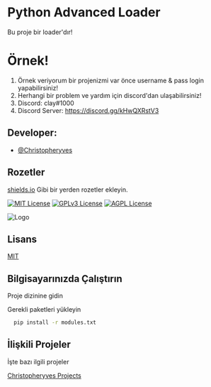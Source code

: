 
# Python Advanced Loader

Bu proje bir loader'dır!

# Örnek!

1. Örnek veriyorum bir projenizmi var önce username & pass login yapabilirsiniz!
2. Herhangi bir problem ve yardım için discord'dan ulaşabilirsiniz!
3. Discord: clay#1000
4. Discord Server: https://discord.gg/kHwQXRstV3


## Developer:

- [@Christopheryves](https://www.github.com/Christopheryves)

  
## Rozetler

[shields.io](https://shields.io/) Gibi bir yerden rozetler ekleyin.

[![MIT License](https://img.shields.io/badge/License-MIT-green.svg)](https://choosealicense.com/licenses/mit/)
[![GPLv3 License](https://img.shields.io/badge/License-GPL%20v3-yellow.svg)](https://opensource.org/licenses/)
[![AGPL License](https://img.shields.io/badge/license-AGPL-blue.svg)](http://www.gnu.org/licenses/agpl-3.0)

  
![Logo](https://cdn.discordapp.com/attachments/1075155275138482236/1114392478381002802/Screenshot_1.png)

    
## Lisans

[MIT](https://choosealicense.com/licenses/mit/)

  
## Bilgisayarınızda Çalıştırın

Proje dizinine gidin

Gerekli paketleri yükleyin

```bash
  pip install -r modules.txt
```

  
## İlişkili Projeler

İşte bazı ilgili projeler

[Christopheryves Projects](https://github.com/Christopheryves?tab=repositories)

  
